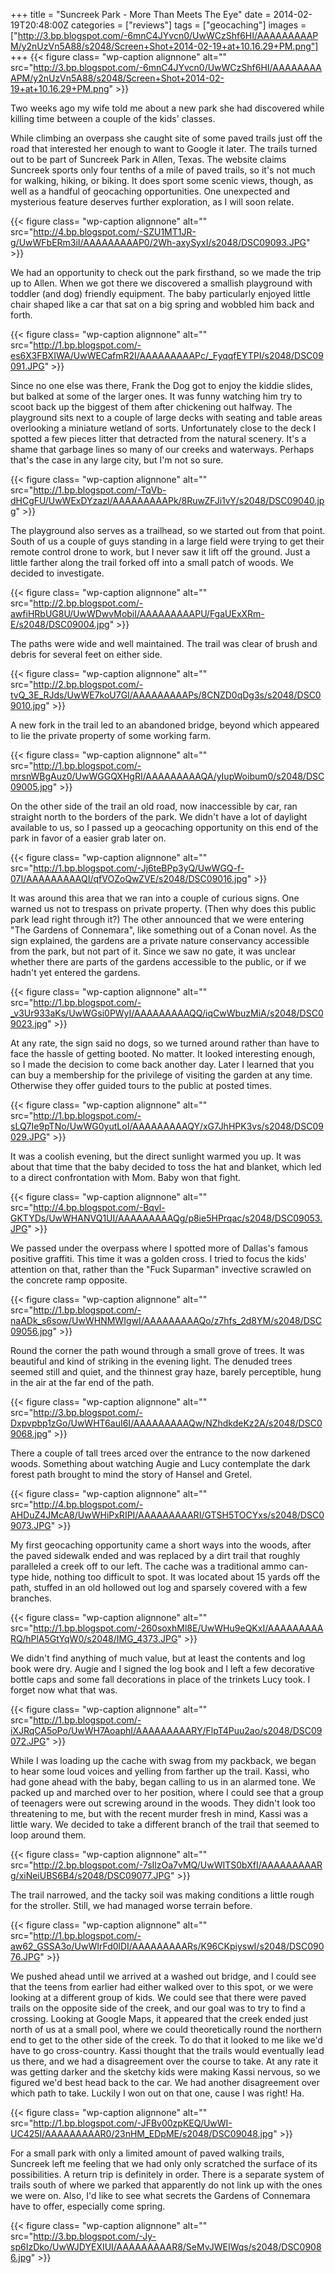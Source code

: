 +++
title = "Suncreek Park - More Than Meets The Eye"
date = 2014-02-19T20:48:00Z
categories = ["reviews"]
tags = ["geocaching"]
images = ["http://3.bp.blogspot.com/-6mnC4JYvcn0/UwWCzShf6HI/AAAAAAAAAPM/y2nUzVn5A88/s2048/Screen+Shot+2014-02-19+at+10.16.29+PM.png"]
+++
{{< figure class= "wp-caption alignnone" alt="" src="http://3.bp.blogspot.com/-6mnC4JYvcn0/UwWCzShf6HI/AAAAAAAAAPM/y2nUzVn5A88/s2048/Screen+Shot+2014-02-19+at+10.16.29+PM.png" >}}

Two weeks ago my wife told me about a new park she had discovered while killing time between a couple of the kids' classes.   

While climbing an overpass she caught site of some paved trails just off the road that interested her enough to want to Google it later. The trails turned out to be part of Suncreek Park in Allen, Texas. The website claims Suncreek sports only four tenths of a mile of paved trails, so it's not much for walking, hiking, or biking. It does sport some scenic views, though, as well as a handful of geocaching opportunities. One unexpected and mysterious feature deserves further exploration, as I will soon relate.  

<!--more-->

{{< figure class= "wp-caption alignnone" alt="" src="http://4.bp.blogspot.com/-SZU1MT1JR-g/UwWFbERm3iI/AAAAAAAAAP0/2Wh-axySyxI/s2048/DSC09093.JPG" >}}

We had an opportunity to check out the park firsthand, so we made the trip up to Allen. When we got there we discovered a smallish playground with toddler (and dog) friendly equipment. The baby particularly enjoyed little chair shaped like a car that sat on a big spring and wobbled him back and forth.   

{{< figure class= "wp-caption alignnone" alt="" src="http://1.bp.blogspot.com/-es6X3FBXIWA/UwWECafmR2I/AAAAAAAAAPc/_FyqqfEYTPI/s2048/DSC09091.JPG" >}}

Since no one else was there, Frank the Dog got to enjoy the kiddie slides, but balked at some of the larger ones. It was funny watching him try to scoot back up the biggest of them after chickening out halfway. The playground sits next to a couple of large decks with seating and table areas overlooking a miniature wetland of sorts. Unfortunately close to the deck I spotted a few pieces litter that detracted from the natural scenery. It's a shame that garbage lines so many of our creeks and waterways. Perhaps that's the case in any large city, but I'm not so sure.  

{{< figure class= "wp-caption alignnone" alt="" src="http://1.bp.blogspot.com/-TqVb-dHCgFU/UwWExDYzazI/AAAAAAAAAPk/8RuwZFJi1vY/s2048/DSC09040.jpg" >}}

The playground also serves as a trailhead, so we started out from that point. South of us a couple of guys standing in a large field were trying to get their remote control drone to work, but I never saw it lift off the ground. Just a little farther along the trail forked off into a small patch of woods. We decided to investigate.

{{< figure class= "wp-caption alignnone" alt="" src="http://2.bp.blogspot.com/-awfiHRbUG8U/UwWDwvMobiI/AAAAAAAAAPU/FgaUExXRm-E/s2048/DSC09004.jpg" >}}

The paths were wide and well maintained. The trail was clear of brush and debris for several feet on either side.   

{{< figure class= "wp-caption alignnone" alt="" src="http://2.bp.blogspot.com/-tvQ_3E_RJds/UwWE7koU7GI/AAAAAAAAAPs/8CNZD0qDg3s/s2048/DSC09010.jpg" >}}

A new fork in the trail led to an abandoned bridge, beyond which appeared to lie the private property of some working farm.   

{{< figure class= "wp-caption alignnone" alt="" src="http://1.bp.blogspot.com/-mrsnWBgAuz0/UwWGGQXHgRI/AAAAAAAAAQA/yIupWoibum0/s2048/DSC09005.jpg" >}}

On the other side of the trail an old road, now inaccessible by car, ran straight north to the borders of the park. We didn't have a lot of daylight available to us, so I passed up a geocaching opportunity on this end of the park in favor of a easier grab later on.   

{{< figure class= "wp-caption alignnone" alt="" src="http://1.bp.blogspot.com/-Jj6teBPp3yQ/UwWGQ-f-07I/AAAAAAAAAQI/qfVOZoQwZVE/s2048/DSC09016.jpg" >}}

It was around this area that we ran into a couple of curious signs. One warned us not to trespass on private property. (Then why does this public park lead right through it?) The other announced that we were entering "The Gardens of Connemara", like something out of a Conan novel. As the sign explained, the gardens are a private nature conservancy accessible from the park, but not part of it. Since we saw no gate, it was unclear whether there are parts of the gardens accessible to the public, or if we hadn't yet entered the gardens.   

{{< figure class= "wp-caption alignnone" alt="" src="http://1.bp.blogspot.com/-_v3Ur933aKs/UwWGsi0PWyI/AAAAAAAAAQQ/iqCwWbuzMiA/s2048/DSC09023.jpg" >}}

At any rate, the sign said no dogs, so we turned around rather than have to face the hassle of getting booted. No matter. It looked interesting enough, so I made the decision to come back another day. Later I learned that you can buy a membership for the privilege of visiting the garden at any time. Otherwise they offer guided tours to the public at posted times.  

{{< figure class= "wp-caption alignnone" alt="" src="http://1.bp.blogspot.com/-sLQ7Ie9pTNo/UwWG0yutLoI/AAAAAAAAAQY/xG7JhHPK3vs/s2048/DSC09029.JPG" >}}

It was a coolish evening, but the direct sunlight warmed you up. It was about that time that the baby decided to toss the hat and blanket, which led to a direct confrontation with Mom. Baby won that fight.

{{< figure class= "wp-caption alignnone" alt="" src="http://4.bp.blogspot.com/-Bqvl-GKTYDs/UwWHANVQ1UI/AAAAAAAAAQg/p8ie5HPrqac/s2048/DSC09053.JPG" >}}

We passed under the overpass where I spotted more of Dallas's famous positive graffiti. This time it was a golden cross. I tried to focus the kids' attention on that, rather than the "Fuck Suparman" invective scrawled on the concrete ramp opposite.

{{< figure class= "wp-caption alignnone" alt="" src="http://1.bp.blogspot.com/-naADk_s6sow/UwWHNMWIgwI/AAAAAAAAAQo/z7hfs_2d8YM/s2048/DSC09056.jpg" >}}

Round the corner the path wound through a small grove of trees. It was beautiful and kind of striking in the evening light. The denuded trees seemed still and quiet, and the thinnest gray haze, barely perceptible, hung in the air at the far end of the path.   

{{< figure class= "wp-caption alignnone" alt="" src="http://3.bp.blogspot.com/-Dxpvpbp1zGo/UwWHT6auI6I/AAAAAAAAAQw/NZhdkdeKz2A/s2048/DSC09068.jpg" >}}

There a couple of tall trees arced over the entrance to the now darkened woods. Something about watching Augie and Lucy contemplate the dark forest path brought to mind the story of Hansel and Gretel.

{{< figure class= "wp-caption alignnone" alt="" src="http://4.bp.blogspot.com/-AHDuZ4JMcA8/UwWHiPxRIPI/AAAAAAAAARI/GTSH5TOCYxs/s2048/DSC09073.JPG" >}}

My first geocaching opportunity came a short ways into the woods, after the paved sidewalk ended and was replaced by a dirt trail that roughly paralleled a creek off to our left. The cache was a traditional ammo can-type hide, nothing too difficult to spot. It was located about 15 yards off the path, stuffed in an old hollowed out log and sparsely covered with a few branches.

{{< figure class= "wp-caption alignnone" alt="" src="http://1.bp.blogspot.com/-260soxhMl8E/UwWHu9eQKxI/AAAAAAAAARQ/hPlA5GtYqW0/s2048/IMG_4373.JPG" >}}

We didn't find anything of much value, but at least the contents and log book were dry. Augie and I signed the log book and I left a few decorative bottle caps and some fall decorations in place of the trinkets Lucy took. I forget now what that was.

{{< figure class= "wp-caption alignnone" alt="" src="http://1.bp.blogspot.com/-iXJRqCA5oPo/UwWH7AoaphI/AAAAAAAAARY/FlpT4Puu2ao/s2048/DSC09072.JPG" >}}

While I was loading up the cache with swag from my packback, we began to hear some loud voices and yelling from farther up the trail. Kassi, who had gone ahead with the baby, began calling to us in an alarmed tone. We packed up and marched over to her position, where I could see that a group of teenagers were out screwing around in the woods. They didn't look too threatening to me, but with the recent murder fresh in mind, Kassi was a little wary. We decided to take a different branch of the trail that seemed to loop around them.

{{< figure class= "wp-caption alignnone" alt="" src="http://2.bp.blogspot.com/-7sIlzOa7vMQ/UwWITS0bXfI/AAAAAAAAARg/xiNeiUBS6B4/s2048/DSC09077.JPG" >}}

The trail narrowed, and the tacky soil was making conditions a little rough for the stroller. Still, we had managed worse terrain before.

{{< figure class= "wp-caption alignnone" alt="" src="http://1.bp.blogspot.com/-aw62_GSSA3o/UwWIrFd0lDI/AAAAAAAAARs/K96CKpiyswI/s2048/DSC09076.JPG" >}}

We pushed ahead until we arrived at a washed out bridge, and I could see that the teens from earlier had either walked over to this spot, or we were looking at a different group of kids. We could see that there were paved trails on the opposite side of the creek, and our goal was to try to find a crossing. Looking at Google Maps, it appeared that the creek ended just north of us at a small pool, where we could theoretically round the northern end to get to the other side of the creek. To do that it looked to me like we'd have to go cross-country. Kassi thought that the trails would eventually lead us there, and we had a disagreement over the course to take. At any rate it was getting darker and the sketchy kids were making Kassi nervous, so we figured we'd best head back to the car. We had another disagreement over which path to take. Luckily I won out on that one, cause I was right! Ha.

{{< figure class= "wp-caption alignnone" alt="" src="http://1.bp.blogspot.com/-JFBv00zpKEQ/UwWI-UC425I/AAAAAAAAAR0/23nHM_EDpME/s2048/DSC09048.jpg" >}}

For a small park with only a limited amount of paved walking trails, Suncreek left me feeling that we had only only scratched the surface of its possibilities. A return trip is definitely in order. There is a separate system of trails south of where we parked that apparently do not link up with the ones we were on. Also, I'd like to see what secrets the Gardens of Connemara have to offer, especially come spring.

{{< figure class= "wp-caption alignnone" alt="" src="http://3.bp.blogspot.com/-Jy-sp6IzDko/UwWJDYEXIUI/AAAAAAAAAR8/SeMvJWEIWqs/s2048/DSC09086.jpg" >}}
